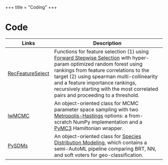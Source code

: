 +++
title = "Coding"
+++

# Code

Links | Description
-----|-------
[RecFeatureSelect](https://pypi.org/project/RecFeatureSelect/) | Functions for feature selection (1) using [Forward Stepwise Selection](https://quantifyinghealth.com/stepwise-selection/) with hyper-param optimized random forest using rankings from feature correlations to the target (2) using spearman multi-collinearity and a feature importance rankings, recursively starting with the most correlated pairs and proceeding to a threshold.
[lwMCMC](https://pypi.org/project/lwMCMC/) | An object-oriented class for MCMC parameter space sampling with two [Metropolis-Hastings](http://www.mit.edu/~ilkery/papers/MetropolisHastingsSampling.pdf) options: a from-scratch NumPy implementation and a [PyMC3](https://docs.pymc.io/notebooks/getting_started.html) Hamiltonian wrapper. 
[PySDMs](https://github.com/daniel-furman/PySDMs) | An object-oriented class for [Species Distribution Modeling](https://en.wikipedia.org/wiki/Species_distribution_modelling), which contains a semi-AutoML pipeline comparing BRT, NN, and soft voters for geo-classification. 
